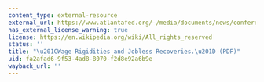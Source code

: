 ```yaml
---
content_type: external-resource
external_url: https://www.atlantafed.org/-/media/documents/news/conferences/2010/chcs/shimer.pdf
has_external_license_warning: true
license: https://en.wikipedia.org/wiki/All_rights_reserved
status: ''
title: "\u201CWage Rigidities and Jobless Recoveries.\u201D (PDF)"
uid: fa2afad6-9f53-4ad8-8070-f2d8e92a6b9e
wayback_url: ''
---
```

